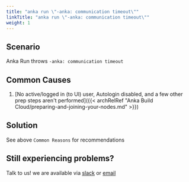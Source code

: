 ```yaml
---
title: "anka run \"-anka: communication timeout\""
linkTitle: "anka run \"-anka: communication timeout\""
weight: 1
---
```


## Scenario

Anka Run throws `-anka: communication timeout`

## Common Causes

1. [No active/logged in (to UI) user, Autologin disabled, and a few other prep steps aren't performed]({{< archRelRef "Anka Build Cloud/preparing-and-joining-your-nodes.md" >}})

## Solution

See above `Common Reasons` for recommendations

## Still experiencing problems?

Talk to us! we are available via [slack](https://slack.veertu.com/) or [email](mailto:support@veertu.com)


